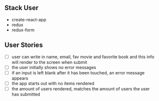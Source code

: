 ## Stack User 
- create-react-app
- redux
- redux-form 

## User Stories
- [ ] user can write in name, email, fav movie and favorite book and this info will render to the screen when submit
- [ ] the user initially shows no error messages
- [ ] if an input is left blank after it has been touched, an error message appears 
- [ ] the app starts out with no items rendered
- [ ] the amount of users rendered, matches the amount of users the user has submitted
